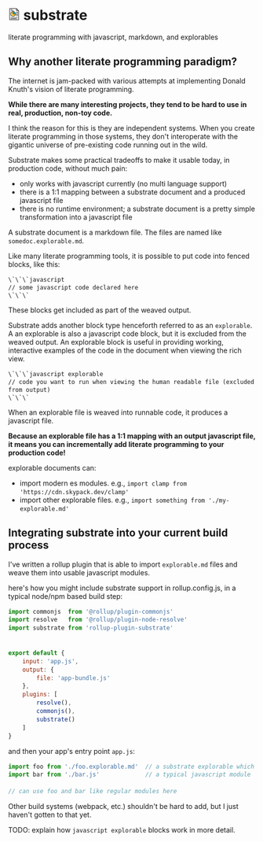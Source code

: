 # <img alt="Substrate" src="substrate.svg" width="24px"> substrate

literate programming with javascript, markdown, and explorables


## Why another literate programming paradigm?

The internet is jam-packed with various attempts at implementing Donald Knuth's vision of literate programming.

**While there are many interesting projects, they tend to be hard to use in real, production, non-toy code.**

I think the reason for this is they are independent systems. When you create literate programming in those systems,
they don't interoperate with the gigantic universe of pre-existing code running out in the wild.


Substrate makes some practical tradeoffs to make it usable today, in production code, without much pain:
* only works with javascript currently (no multi language support)
* there is a 1:1 mapping between a substrate document and a produced javascript file
* there is no runtime environment; a substrate document is a pretty simple transformation into a javascript file


A substrate document is a markdown file. The files are named like `somedoc.explorable.md`.

Like many literate programming tools, it is possible to put code into fenced blocks, like this:

```
\`\`\`javascript
// some javascript code declared here
\`\`\`
```

These blocks get included as part of the weaved output.

Substrate adds another block type henceforth referred to as an `explorable`. A an explorable is also a javascript code block,
but it is excluded from the weaved output. An explorable block is useful in providing working, interactive examples of the code 
in the document when viewing the rich view.

```
\`\`\`javascript explorable
// code you want to run when viewing the human readable file (excluded from output)
\`\`\`
```

When an explorable file is weaved into runnable code, it produces a javascript file.

**Because an explorable file has a 1:1 mapping with an output javascript file, it means you can incrementally add literate programming to your production code!**

explorable documents can:
* import modern es modules. e.g., `import clamp from 'https://cdn.skypack.dev/clamp'`
* import other explorable files. e.g., `import something from './my-explorable.md'`


## Integrating substrate into your current build process

I've written a rollup plugin that is able to import `explorable.md` files and weave them into usable javascript modules.

here's how you might include substrate support in rollup.config.js, in a typical node/npm based build step:
```javascript
import commonjs  from '@rollup/plugin-commonjs'
import resolve   from '@rollup/plugin-node-resolve'
import substrate from 'rollup-plugin-substrate'


export default {
    input: 'app.js',
    output: {
        file: 'app-bundle.js'
    },
    plugins: [
        resolve(),
        commonjs(),
        substrate()
    ]
}
```

and then your app's entry point `app.js`:

```javascript
import foo from './foo.explorable.md'  // a substrate explorable which outputs an es module
import bar from './bar.js'             // a typical javascript module

// can use foo and bar like regular modules here
```

Other build systems (webpack, etc.) shouldn't be hard to add, but I just haven't gotten to that yet.

TODO: explain how `javascript explorable` blocks work in more detail.
